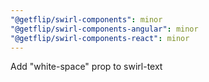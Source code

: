 ```yaml
---
"@getflip/swirl-components": minor
"@getflip/swirl-components-angular": minor
"@getflip/swirl-components-react": minor
---
```


Add "white-space" prop to swirl-text
